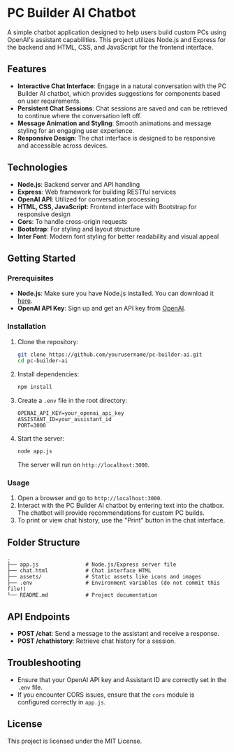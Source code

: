 # PC Builder AI Chatbot

A simple chatbot application designed to help users build custom PCs using OpenAI's assistant capabilities. This project utilizes Node.js and Express for the backend and HTML, CSS, and JavaScript for the frontend interface.

## Features

- **Interactive Chat Interface**: Engage in a natural conversation with the PC Builder AI chatbot, which provides suggestions for components based on user requirements.
- **Persistent Chat Sessions**: Chat sessions are saved and can be retrieved to continue where the conversation left off.
- **Message Animation and Styling**: Smooth animations and message styling for an engaging user experience.
- **Responsive Design**: The chat interface is designed to be responsive and accessible across devices.

## Technologies

- **Node.js**: Backend server and API handling
- **Express**: Web framework for building RESTful services
- **OpenAI API**: Utilized for conversation processing
- **HTML, CSS, JavaScript**: Frontend interface with Bootstrap for responsive design
- **Cors**: To handle cross-origin requests
- **Bootstrap**: For styling and layout structure
- **Inter Font**: Modern font styling for better readability and visual appeal

## Getting Started

### Prerequisites

- **Node.js**: Make sure you have Node.js installed. You can download it [here](https://nodejs.org/).
- **OpenAI API Key**: Sign up and get an API key from [OpenAI](https://platform.openai.com/signup).

### Installation

1. Clone the repository:

    ```bash
    git clone https://github.com/yourusername/pc-builder-ai.git
    cd pc-builder-ai
    ```

2. Install dependencies:

    ```bash
    npm install
    ```

3. Create a `.env` file in the root directory:

    ```plaintext
    OPENAI_API_KEY=your_openai_api_key
    ASSISTANT_ID=your_assistant_id
    PORT=3000
    ```

4. Start the server:

    ```bash
    node app.js
    ```

   The server will run on `http://localhost:3000`.

### Usage

1. Open a browser and go to `http://localhost:3000`.
2. Interact with the PC Builder AI chatbot by entering text into the chatbox. The chatbot will provide recommendations for custom PC builds.
3. To print or view chat history, use the "Print" button in the chat interface.

## Folder Structure

```plaintext
.
├── app.js               # Node.js/Express server file
├── chat.html            # Chat interface HTML
├── assets/              # Static assets like icons and images
├── .env                 # Environment variables (do not commit this file!)
└── README.md            # Project documentation
```

## API Endpoints

- **POST /chat**: Send a message to the assistant and receive a response.
- **POST /chathistory**: Retrieve chat history for a session.

## Troubleshooting

- Ensure that your OpenAI API key and Assistant ID are correctly set in the `.env` file.
- If you encounter CORS issues, ensure that the `cors` module is configured correctly in `app.js`.

## License

This project is licensed under the MIT License.
